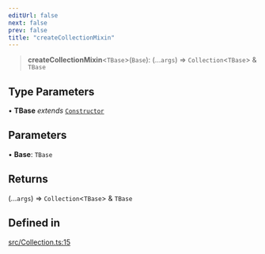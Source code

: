 ```yaml
---
editUrl: false
next: false
prev: false
title: "createCollectionMixin"
---
```


> **createCollectionMixin**\<`TBase`\>(`Base`): (...`args`) => `Collection`\<`TBase`\> & `TBase`

## Type Parameters

• **TBase** *extends* [`Constructor`](/api/type-aliases/constructor/)

## Parameters

• **Base**: `TBase`

## Returns

(...`args`) => `Collection`\<`TBase`\> & `TBase`

## Defined in

[src/Collection.ts:15](https://github.com/fabricjs/fabric.js/blob/8748628df7e9de00ba77413bfc3ad9e9fe9d4f30/src/Collection.ts#L15)
